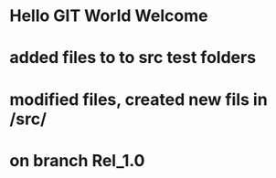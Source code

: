 # Hello GIT World Welcome
# added files to  to src test folders
# modified files, created new fils in /src/
# on branch Rel_1.0